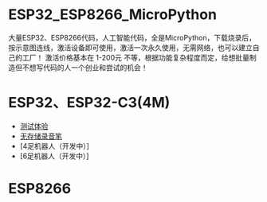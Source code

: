 # ESP32_ESP8266_MicroPython
大量ESP32、ESP8266代码，人工智能代码，全是MicroPython，下载烧录后，按示意图连线，激活设备即可使用，激活一次永久使用，无需网络，也可以建立自己的工厂！
激活价格基本在 1-200元 不等，根据功能复杂程度而定，给想批量制造但不想写代码的人一个创业和尝试的机会！

# ESP32、ESP32-C3(4M)
- [测试体验](https://github.com/dhrdzy/ESP32_ESP8266_MicroPython/tree/main/测试体验)
- [无存储录音笔](https://github.com/dhrdzy/ESP32_ESP8266_MicroPython/tree/main/无存储录音笔)
- [4足机器人（开发中）]
- [6足机器人（开发中）]

# ESP8266
